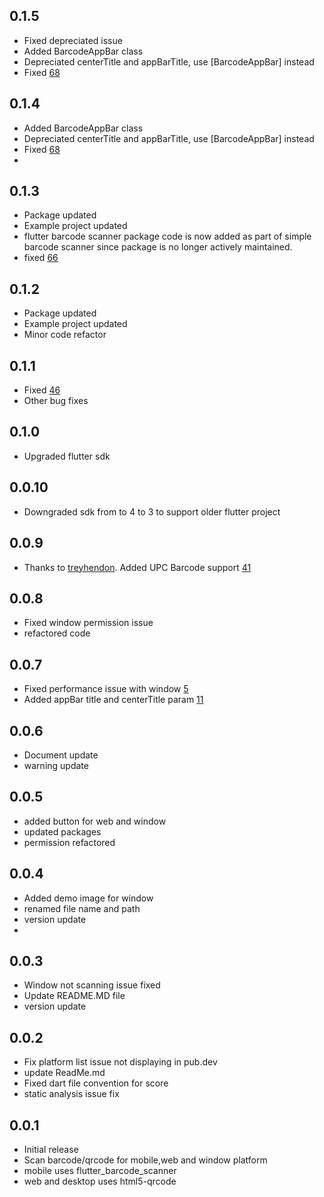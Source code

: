 ## 0.1.5
* Fixed depreciated issue
* Added BarcodeAppBar class
* Depreciated centerTitle and appBarTitle, use [BarcodeAppBar] instead
* Fixed [68](https://github.com/CodingWithTashi/simple_barcode_scanner/issues/68)

## 0.1.4
* Added BarcodeAppBar class
* Depreciated centerTitle and appBarTitle, use [BarcodeAppBar] instead
* Fixed [68](https://github.com/CodingWithTashi/simple_barcode_scanner/issues/68)
*
## 0.1.3
* Package updated
* Example project updated
* flutter barcode scanner package code is now added as part of simple barcode scanner since package is no longer actively maintained.
* fixed [66](https://github.com/CodingWithTashi/simple_barcode_scanner/issues/66)

## 0.1.2
* Package updated
* Example project updated
* Minor code refactor

## 0.1.1
* Fixed [46](https://github.com/CodingWithTashi/simple_barcode_scanner/issues/46)
* Other bug fixes

## 0.1.0
* Upgraded flutter sdk

## 0.0.10
* Downgraded sdk from to 4 to 3 to support older flutter project

## 0.0.9
* Thanks to [treyhendon](https://github.com/treyhendon). Added UPC Barcode support [41](https://github.com/CodingWithTashi/simple_barcode_scanner/issues/41)

## 0.0.8
* Fixed window permission issue
* refactored code

## 0.0.7
* Fixed performance issue with window [5](https://github.com/CodingWithTashi/simple_barcode_scanner/issues/5)
* Added appBar title and centerTitle param [11](https://github.com/CodingWithTashi/simple_barcode_scanner/issues/11)

## 0.0.6
* Document update
* warning update

## 0.0.5
* added button for web and window
* updated packages
* permission refactored



## 0.0.4
* Added demo image for window
* renamed file name and path
* version update
*
## 0.0.3
* Window not scanning issue fixed
* Update README.MD file
* version update

## 0.0.2

* Fix platform list issue not displaying in pub.dev
* update ReadMe.md
* Fixed dart file convention for score
* static analysis issue fix


## 0.0.1

* Initial release
* Scan barcode/qrcode for mobile,web and window platform
* mobile uses flutter_barcode_scanner
* web and desktop uses html5-qrcode



















